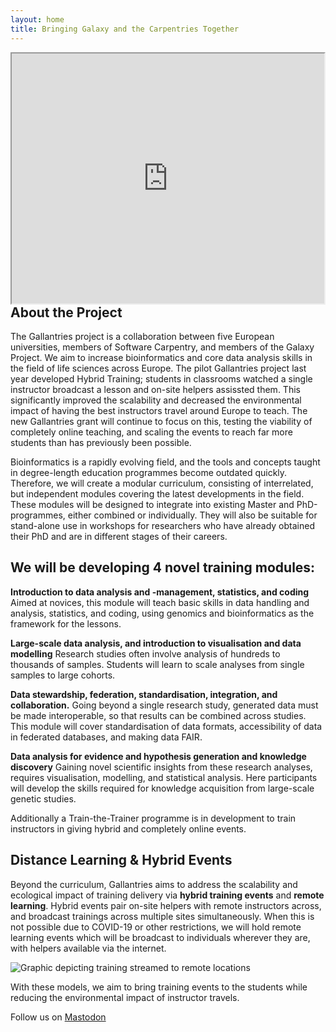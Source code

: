 ```yaml
---
layout: home
title: Bringing Galaxy and the Carpentries Together
---
```


<iframe class="embed-responsive-item" src="https://www.google.com/maps/d/embed?mid=1sbQiMDfG4TX2-BPaFXX1UvG_LqDH7SUO" style="width: 500px; height: 400px; float: right"></iframe>

## About the Project

The Gallantries project is a collaboration between five European universities, members of Software Carpentry, and members of the Galaxy Project. We aim to increase bioinformatics and core data analysis skills in the field of life sciences across Europe. The pilot Gallantries project last year developed Hybrid Training; students in classrooms watched a single instructor broadcast a lesson and on-site helpers assissted them. This significantly improved the scalability and decreased the environmental impact of having the best instructors travel around Europe to teach. The new Gallantries grant will continue to focus on this, testing the viability of completely online teaching, and scaling the events to reach far more students than has previously been possible.

Bioinformatics is a rapidly evolving field, and the tools and concepts taught in degree-length education programmes become outdated quickly. Therefore, we will create a modular curriculum, consisting of interrelated, but independent modules covering the latest developments in the field. These modules will be designed to integrate into existing Master and PhD-programmes, either combined or individually. They will also be suitable for stand-alone use in workshops for researchers who have already obtained their PhD and are in different stages of their careers.

## We will be developing 4 novel training modules:

**Introduction to data analysis and -management, statistics, and coding**
Aimed at novices, this module will teach basic skills in data handling and analysis, statistics, and coding, using genomics and bioinformatics as the framework for the lessons.

**Large-scale data analysis, and introduction to visualisation and data modelling**
Research studies often involve analysis of hundreds to thousands of samples. Students will learn to scale analyses from single samples to large cohorts.

**Data stewardship, federation, standardisation, integration, and collaboration.**
Going beyond a single research study, generated data must be made interoperable, so that results can be combined across studies. This module will cover standardisation of data formats, accessibility of data in federated databases, and making data FAIR.

**Data analysis for evidence and hypothesis generation and knowledge discovery**
Gaining novel scientific insights from these research analyses, requires visualisation, modelling, and statistical analysis. Here participants will develop the skills required for knowledge acquisition from large-scale genetic studies.

Additionally a Train-the-Trainer programme is in development to train instructors in giving hybrid and completely online events.

## Distance Learning & Hybrid Events

Beyond the curriculum, Gallantries aims to address the scalability and ecological impact of training delivery via
**hybrid training events** and **remote learning**. Hybrid events pair on-site helpers with remote instructors across, and broadcast trainings across multiple sites simultaneously. When this is not possible due to COVID-19 or other restrictions, we will hold remote learning events which will be broadcast to individuals wherever they are, with helpers available via the internet.

![Graphic depicting training streamed to remote locations](assets/images/handbook/hybrid_training.png)

With these models, we aim to bring training events to the students while reducing the environmental impact of instructor travels.

Follow us on <a rel="me" href="https://mstdn.science/@gallantries">Mastodon</a>
